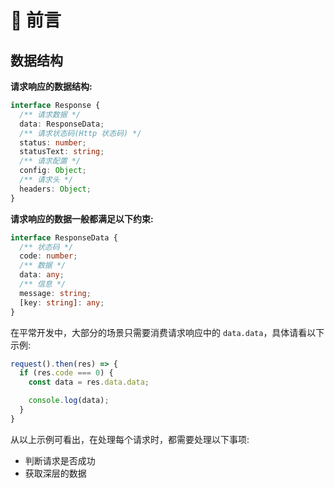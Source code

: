 # 🌈 前言

## 数据结构

**请求响应的数据结构:**

```ts
interface Response {
  /** 请求数据 */
  data: ResponseData;
  /** 请求状态码(Http 状态码) */
  status: number;
  statusText: string;
  /** 请求配置 */
  config: Object;
  /** 请求头 */
  headers: Object;
}
```

**请求响应的数据一般都满足以下约束:**

```ts
interface ResponseData {
  /** 状态码 */
  code: number;
  /** 数据 */
  data: any;
  /** 信息 */
  message: string;
  [key: string]: any;
}
```

在平常开发中，大部分的场景只需要消费请求响应中的 `data.data`，具体请看以下示例:

```ts
request().then(res) => {
  if (res.code === 0) {
    const data = res.data.data;

    console.log(data);
  }
}
```

从以上示例可看出，在处理每个请求时，都需要处理以下事项:

- 判断请求是否成功
- 获取深层的数据


